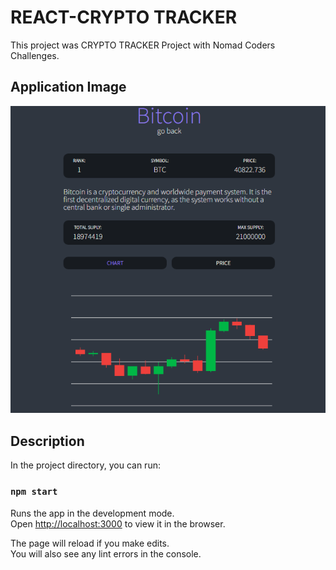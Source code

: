 # REACT-CRYPTO TRACKER

This project was CRYPTO TRACKER Project with Nomad Coders Challenges.

## Application Image

![Coin](./coins.PNG)

## Description

In the project directory, you can run:

### `npm start`

Runs the app in the development mode.\
Open [http://localhost:3000](http://localhost:3000) to view it in the browser.

The page will reload if you make edits.\
You will also see any lint errors in the console.
